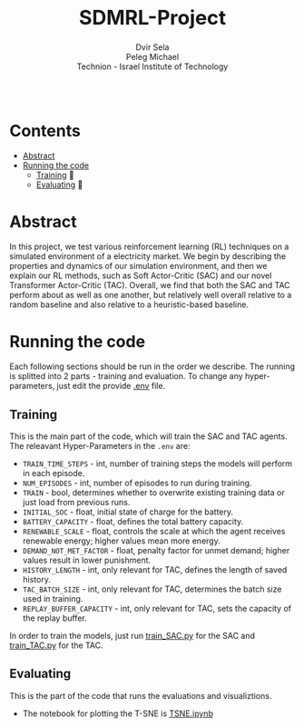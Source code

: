 <h1 align='center' style="text-align:center; font-weight:bold; font-size:2.5em"> SDMRL-Project</h1>

<p align='center' style="text-align:center;font-size:1em;">
    Dvir Sela
    <br/> 
    Peleg Michael
    <br/> 
    Technion - Israel Institute of Technology
</p>

<br>
<br>

# Contents
- [Abstract](#Abstract)
- [Running the code](#Running-the-code)
  - [Training](#Training) 🚂
  - [Evaluating](#Evaluating) 🔬

# Abstract

In this project, we test various reinforcement learning (RL) techniques on a simulated environment of a electricity market. We begin by describing the properties and dynamics of our simulation environment, and then we explain our RL methods, such as Soft Actor-Critic (SAC) and our novel Transformer Actor-Critic (TAC). Overall, we find that both the SAC and TAC perform about as well as one another, but relatively well overall relative to a random baseline and also relative to a heuristic-based baseline.

# Running the code
Each following sections should be run in the order we describe. The running is splitted into 2 parts - training and evaluation. To change any hyper-parameters, just edit the provide [.env](.env) file. 

## Training
This is the main part of the code, which will train the SAC and TAC agents. The releavant Hyper-Parameters in the `.env` are:
- `TRAIN_TIME_STEPS` - int, number of training steps the models will perform in each episode.  
- `NUM_EPISODES` - int, number of episodes to run during training.  
- `TRAIN` - bool, determines whether to overwrite existing training data or just load from previous runs.  
- `INITIAL_SOC` - float, initial state of charge for the battery.  
- `BATTERY_CAPACITY` - float, defines the total battery capacity.  
- `RENEWABLE_SCALE` - float, controls the scale at which the agent receives renewable energy; higher values mean more energy.  
- `DEMAND_NOT_MET_FACTOR` - float, penalty factor for unmet demand; higher values result in lower punishment.  
- `HISTORY_LENGTH` - int, only relevant for TAC, defines the length of saved history.  
- `TAC_BATCH_SIZE` - int, only relevant for TAC, determines the batch size used in training.  
- `REPLAY_BUFFER_CAPACITY` - int, only relevant for TAC, sets the capacity of the replay buffer.  

In order to train the models, just run [train_SAC.py](train_SAC.py) for the SAC and [train_TAC.py](train_TAC.py) for the TAC.
## Evaluating
This is the part of the code that runs the evaluations and visualiztions.
- The notebook for plotting the T-SNE is [TSNE.ipynb](Databricks%20Code/TSNE.ipynb)

